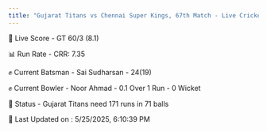 ```yaml
---
title: "Gujarat Titans vs Chennai Super Kings, 67th Match - Live Cricket Score"
---
```


🔴 Live Score - GT 60/3 (8.1)  

📊 Run Rate - CRR: 7.35  

✊ Current Batsman - Sai Sudharsan - 24(19)  

✊ Current Bowler - Noor Ahmad - 0.1 Over 1 Run - 0 Wicket  

📑 Status - Gujarat Titans need 171 runs in 71 balls

📝 Last Updated on : 5/25/2025, 6:10:39 PM  

